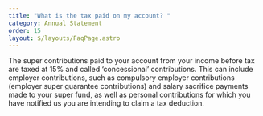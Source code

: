 ```yaml
---
title: "What is the tax paid on my account? "
category: Annual Statement
order: 15
layout: $/layouts/FaqPage.astro
---
```

The super contributions paid to your account from your income before tax are taxed at 15% and called ‘concessional’ contributions. This can include employer contributions, such as compulsory employer contributions (employer super guarantee contributions) and salary sacrifice payments made to your super fund, as well as personal contributions for which you have notified us you are intending to claim a tax deduction.